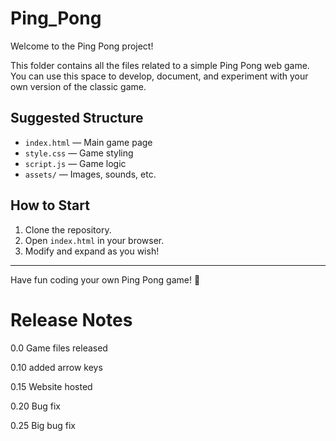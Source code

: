 # Ping_Pong

Welcome to the Ping Pong project!

This folder contains all the files related to a simple Ping Pong web game.  
You can use this space to develop, document, and experiment with your own version of the classic game.

## Suggested Structure

- `index.html` — Main game page
- `style.css` — Game styling
- `script.js` — Game logic
- `assets/` — Images, sounds, etc.

## How to Start

1. Clone the repository.
2. Open `index.html` in your browser.
3. Modify and expand as you wish!

---

Have fun coding your own Ping Pong game! 🏓


# Release Notes

0.0 Game files released

0.10 added arrow keys

0.15 Website hosted

0.20 Bug fix

0.25 Big bug fix
